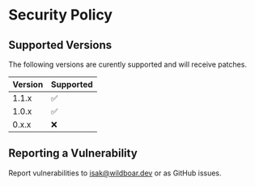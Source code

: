 # Security Policy

## Supported Versions

The following versions are curently supported and will receive patches.

| Version | Supported          |
| ------- | ------------------ |
| 1.1.x   | :white_check_mark: |
| 1.0.x   | :white_check_mark: |
| 0.x.x   | :x:                |

## Reporting a Vulnerability

Report vulnerabilities to isak@wildboar.dev or as GitHub issues.
